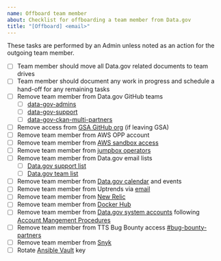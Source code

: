 ```yaml
---
name: Offboard team member
about: Checklist for offboarding a team member from Data.gov
title: "[Offboard] <email>"
---
```

These tasks are performed by an Admin unless noted as an action for the outgoing team member.

- [ ] Team member should move all Data.gov related documents to team drives
- [ ] Team member should document any work in progress and schedule a hand-off for any remaining tasks
- [ ] Remove team member from Data.gov GitHub teams
  - [ ] [data-gov-admins](https://github.com/orgs/GSA/teams/data-gov-admin/members)
  - [ ] [data-gov-support](https://github.com/orgs/GSA/teams/data-gov-support/members)
  - [ ] [data-gov-ckan-multi-partners](https://github.com/orgs/GSA/teams/data-gov-ckan-multi-partners)
- [ ] Remove access from [GSA GitHub org](https://github.com/GSA/GitHub-Administration/blob/master/README.md#removing-access-to-the-gsa-organization) (if leaving GSA)
- [ ] Remove team member from AWS OPP account
- [ ] Remove team member from [AWS sandbox access](https://github.com/GSA/datagov-infrastructure-live/tree/master/iam#new-users)
- [ ] Remove team member from [jumpbox operators](https://github.com/GSA/datagov-deploy/blob/develop/ansible/group_vars/all/vault.yml)
- [ ] Remove team member from Data.gov email lists
  - [ ] [Data.gov support list](https://groups.google.com/a/gsa.gov/forum/#!forum/datagov)
  - [ ] [Data.gov team list](https://groups.google.com/a/gsa.gov/forum/#!forum/datagovhelp)
- [ ] Remove team member from [Data.gov calendar](https://calendar.google.com/calendar/r/settings/calendar/Z3NhLmdvdl9zcjZ0NG52YjRhOTNjNnNzdHRxYXAzbjZtMEBncm91cC5jYWxlbmRhci5nb29nbGUuY29t) and events
- [ ] Remove team member from Uptrends via [email](https://docs.google.com/spreadsheets/d/1Z9Zpr1mpx-65i_fH2VTbVofPtidpLZs5cnkO0Jz53Vc/edit#gid=0)
- [ ] Remove team member from [New Relic](https://newrelic.com)
- [ ] Remove team member from [Docker Hub](https://cloud.docker.com/orgs/datagov/teams)
- [ ] Remove team member from [Data.gov system accounts](https://github.com/GSA/datagov-account-management) following [Account Mangement Procedures](https://docs.google.com/document/d/1ipn-RX2Py1-jAAI_dbc6OdrK1j4Z8jKaya9C8RPyDa4/edit)
- [ ] Remove team member from TTS Bug Bounty access [#bug-bounty-partners](https://gsa-tts.slack.com/messages/C5JQCD9PH)
- [ ] Remove team member from [Snyk](https://app.snyk.io/org/data.gov/manage/members)
- [ ] Rotate [Ansible Vault](https://github.com/GSA/datagov-deploy/wiki/Keypair-Rotation#ansible-vault) key
